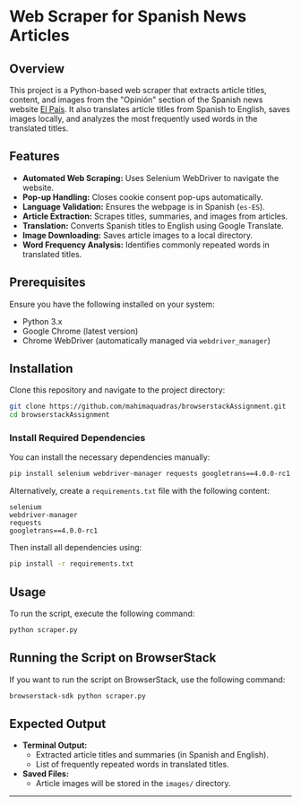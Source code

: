 # Web Scraper for Spanish News Articles

## Overview
This project is a Python-based web scraper that extracts article titles, content, and images from the "Opinión" section of the Spanish news website [El País](https://elpais.com/). It also translates article titles from Spanish to English, saves images locally, and analyzes the most frequently used words in the translated titles.

## Features
- **Automated Web Scraping:** Uses Selenium WebDriver to navigate the website.
- **Pop-up Handling:** Closes cookie consent pop-ups automatically.
- **Language Validation:** Ensures the webpage is in Spanish (`es-ES`).
- **Article Extraction:** Scrapes titles, summaries, and images from articles.
- **Translation:** Converts Spanish titles to English using Google Translate.
- **Image Downloading:** Saves article images to a local directory.
- **Word Frequency Analysis:** Identifies commonly repeated words in translated titles.

## Prerequisites
Ensure you have the following installed on your system:
- Python 3.x
- Google Chrome (latest version)
- Chrome WebDriver (automatically managed via `webdriver_manager`)

## Installation
Clone this repository and navigate to the project directory:
```bash
git clone https://github.com/mahimaquadras/browserstackAssignment.git
cd browserstackAssignment
```

### Install Required Dependencies
You can install the necessary dependencies manually:
```bash
pip install selenium webdriver-manager requests googletrans==4.0.0-rc1
```
Alternatively, create a `requirements.txt` file with the following content:
```
selenium
webdriver-manager
requests
googletrans==4.0.0-rc1
```
Then install all dependencies using:
```bash
pip install -r requirements.txt
```

## Usage
To run the script, execute the following command:
```bash
python scraper.py
```

## Running the Script on BrowserStack
If you want to run the script on BrowserStack, use the following command:
```bash
browserstack-sdk python scraper.py
```

## Expected Output
- **Terminal Output:**
  - Extracted article titles and summaries (in Spanish and English).
  - List of frequently repeated words in translated titles.
- **Saved Files:**
  - Article images will be stored in the `images/` directory.

---
